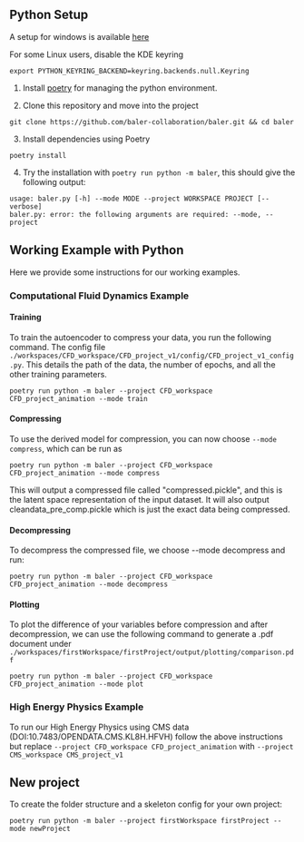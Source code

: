 ## Python Setup
A setup for windows is available [here](documentation/setup/python_setup_windows.md)

For some Linux users, disable the KDE keyring
```console
export PYTHON_KEYRING_BACKEND=keyring.backends.null.Keyring
```

1. Install [poetry](https://python-poetry.org/) for managing the python environment. 

2. Clone this repository and move into the project
```console
git clone https://github.com/baler-collaboration/baler.git && cd baler
```

3. Install dependencies using Poetry
```console
poetry install
```

4. Try the installation with `poetry run python -m baler`, this should give the following output:

```console
usage: baler.py [-h] --mode MODE --project WORKSPACE PROJECT [--verbose]
baler.py: error: the following arguments are required: --mode, --project
```

## Working Example with Python

Here we provide some instructions for our working examples.

### Computational Fluid Dynamics Example

#### Training ####
To train the autoencoder to compress your data, you run the following command. The config file `./workspaces/CFD_workspace/CFD_project_v1/config/CFD_project_v1_config.py`. This details the path of the data, the number of epochs, and all the other training parameters.
```console
poetry run python -m baler --project CFD_workspace CFD_project_animation --mode train
```

#### Compressing ####
To use the derived model for compression, you can now choose ``--mode compress``, which can be run as

```console
poetry run python -m baler --project CFD_workspace CFD_project_animation --mode compress
```
This will output a compressed file called "compressed.pickle", and this is the latent space representation of the input dataset. It will also output cleandata_pre_comp.pickle which is just the exact data being compressed.

#### Decompressing ####
To decompress the compressed file, we choose --mode decompress and run:
```console
poetry run python -m baler --project CFD_workspace CFD_project_animation --mode decompress
```

#### Plotting ####
To plot the difference of your variables before compression and after decompression, we can use the following command to generate a .pdf document under ``./workspaces/firstWorkspace/firstProject/output/plotting/comparison.pdf``

```console
poetry run python -m baler --project CFD_workspace CFD_project_animation --mode plot
```

### High Energy Physics Example ###
To run our High Energy Physics using CMS data (DOI:10.7483/OPENDATA.CMS.KL8H.HFVH) follow the above instructions but replace `--project CFD_workspace CFD_project_animation` with `--project CMS_workspace CMS_project_v1`

## New project ##
To create the folder structure and a skeleton config for your own project:
```console
poetry run python -m baler --project firstWorkspace firstProject --mode newProject
```